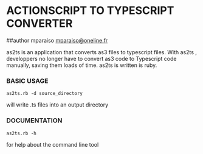 ACTIONSCRIPT TO TYPESCRIPT CONVERTER
====================================

##author mparaiso <mparaiso@oneline.fr>

as2ts is an application that converts as3 files to typescript files. 
With as2ts , developpers no longer have to convert as3 code to Typescript code manually,
saving them loads of time.
as2ts is written is ruby.

### BASIC USAGE

	as2ts.rb -d source_directory 
	
will write .ts files into an output directory

### DOCUMENTATION

	as2ts.rb -h 
	
for help about the command line tool